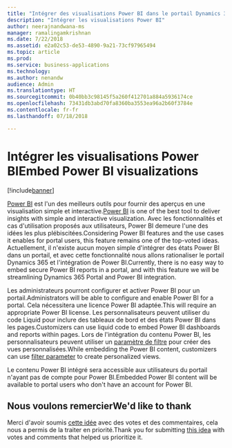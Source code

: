 ```yaml
---
title: "Intégrer des visualisations Power BI dans le portail Dynamics 365"
description: "Intégrer les visualisations Power BI"
author: neerajnandwana-ms
manager: ramalingamkrishnan
ms.date: 7/22/2018
ms.assetid: e2a02c53-de53-4890-9a21-73cf97965494
ms.topic: article
ms.prod: 
ms.service: business-applications
ms.technology: 
ms.author: nenandw
audience: Admin
ms.translationtype: HT
ms.sourcegitcommit: 0b40bb3c98145f5a260f412701a884a5936174ce
ms.openlocfilehash: 73431db3abd70fa8360ba3553ea96a2b60f3784e
ms.contentlocale: fr-fr
ms.lasthandoff: 07/18/2018

---
```

#  <a name="embed-power-bi-visualizations"></a><span data-ttu-id="a7758-103">Intégrer les visualisations Power BI</span><span class="sxs-lookup"><span data-stu-id="a7758-103">Embed Power BI visualizations</span></span>

[!include[banner](../../../includes/banner.md)]


<span data-ttu-id="a7758-104">[Power BI](https://powerbi.microsoft.com) est l'un des meilleurs outils pour fournir des aperçus en une visualisation simple et interactive.</span><span class="sxs-lookup"><span data-stu-id="a7758-104">[Power BI](https://powerbi.microsoft.com) is one of the best tool to deliver insights with simple and interactive visualization.</span></span> <span data-ttu-id="a7758-105">Avec les fonctionnalités et cas d'utilisation proposés aux utilisateurs, Power BI demeure l'une des idées les plus plébiscitées.</span><span class="sxs-lookup"><span data-stu-id="a7758-105">Considering Power BI features and the use cases it enables for portal users, this feature remains one of the top-voted ideas.</span></span> <span data-ttu-id="a7758-106">Actuellement, il n'existe aucun moyen simple d'intégrer des états Power BI dans un portail, et avec cette fonctionnalité nous allons rationaliser le portail Dynamics 365 et l'intégration de Power BI.</span><span class="sxs-lookup"><span data-stu-id="a7758-106">Currently, there is no easy way to embed secure Power BI reports in a portal, and with this feature we will be streamlining Dynamics 365 Portal and Power BI integration.</span></span>


<span data-ttu-id="a7758-107">Les administrateurs pourront configurer et activer Power BI pour un portail.</span><span class="sxs-lookup"><span data-stu-id="a7758-107">Administrators will be able to configure and enable Power BI for a portal.</span></span> <span data-ttu-id="a7758-108">Cela nécessitera une licence Power BI adaptée.</span><span class="sxs-lookup"><span data-stu-id="a7758-108">This will require an appropriate Power BI license.</span></span> <span data-ttu-id="a7758-109">Les personnalisateurs peuvent utiliser du code Liquid pour inclure des tableaux de bord et des états Power BI dans les pages.</span><span class="sxs-lookup"><span data-stu-id="a7758-109">Customizers can use liquid code to embed Power BI dashboards and reports within pages.</span></span> <span data-ttu-id="a7758-110">Lors de l'intégration du contenu Power BI, les personnalisateurs peuvent utiliser un [paramètre de filtre](https://docs.microsoft.com/power-bi/service-url-filters) pour créer des vues personnalisées.</span><span class="sxs-lookup"><span data-stu-id="a7758-110">While embedding the Power BI content, customizers can use [filter parameter](https://docs.microsoft.com/power-bi/service-url-filters) to create personalized views.</span></span>

<span data-ttu-id="a7758-111">Le contenu Power BI intégré sera accessible aux utilisateurs du portail n'ayant pas de compte pour Power BI.</span><span class="sxs-lookup"><span data-stu-id="a7758-111">Embedded Power BI content will be available to portal users who don't have an account for Power BI.</span></span> 

<!--
### Who uses this feature
This feature is intended for end users and customizers. A customizer must configure Power BI in a portal to use this feature.
### License required
For Power BI configuration and content authoring, customers or administrators will need an appropriate Power BI license.
### Setup required
This feature must be configured and enabled in a portal by an administrator. 
## Status
### Development status
Generally available
#### Target timeframe
October 2018
### Availability
Cloud
### Regional availability
This feature will be available globally. 
-->

## <a name="wed-like-to-thank"></a><span data-ttu-id="a7758-112">Nous voulons remercier</span><span class="sxs-lookup"><span data-stu-id="a7758-112">We'd like to thank</span></span>

<span data-ttu-id="a7758-113">Merci d'avoir soumis [cette idée](https://experience.dynamics.com/ideas/idea/?ideaid=76fe3c62-62ea-e611-80c1-00155d460d59) avec des votes et des commentaires, cela nous a permis de la traiter en priorité.</span><span class="sxs-lookup"><span data-stu-id="a7758-113">Thank you for submitting [this idea](https://experience.dynamics.com/ideas/idea/?ideaid=76fe3c62-62ea-e611-80c1-00155d460d59) with votes and comments that helped us prioritize it.</span></span>

